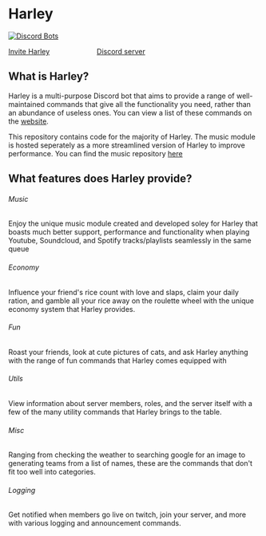 # Harley
[![Discord Bots](https://discordbots.org/api/widget/300828323443900416.svg)](https://discordbots.org/bot/300828323443900416)

[Invite Harley](https://discordapp.com/oauth2/authorize?client_id=300828323443900416&scope=bot&permissions=305654848)&nbsp;&nbsp;&nbsp;&nbsp;&nbsp;&nbsp;&nbsp;&nbsp;&nbsp;&nbsp;&nbsp;&nbsp;&nbsp;&nbsp;&nbsp;&nbsp;&nbsp;&nbsp;&nbsp;&nbsp;&nbsp;&nbsp;&nbsp;&nbsp;[Discord server](https://discord.gg/Wy5AjGS)

## What is Harley?
Harley is a multi-purpose Discord bot that aims to provide a range of well-maintained commands that give all the functionality you need, rather than an abundance of useless ones.
You can view a list of these commands on the [website](https://www.harleybot.me).

This repository contains code for the majority of Harley.  The music module is hosted seperately as a more streamlined version of Harley to improve performance.
You can find the music repository [here](https://github.com/Zebebles/Harley_Music)

## What features does Harley provide?
###### Music
Enjoy the unique music module created and developed soley for Harley that boasts much better support, performance and functionality when playing Youtube, Soundcloud, and Spotify tracks/playlists seamlessly in the same queue

###### Economy
Influence your friend's rice count with love and slaps, claim your daily ration, and gamble all your rice away on the roulette wheel with the unique economy system that Harley provides.

###### Fun
Roast your friends, look at cute pictures of cats, and ask Harley anything with the range of fun commands that Harley comes equipped with

###### Utils
View information about server members, roles, and the server itself with a few of the many utility commands that Harley brings to the table.

###### Misc
Ranging from checking the weather to searching google for an image to generating teams from a list of names, these are the commands that don't fit too well into categories.

###### Logging
Get notified when members go live on twitch, join your server, and more with various logging and announcement commands.
